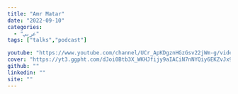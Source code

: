 ```yaml
---
title: "Amr Matar"
date: "2022-09-10"
categories:
  - "عربي"
tags: ["talks","podcast"]

youtube: "https://www.youtube.com/channel/UCr_ApKDgznHGzGsv22jWm-g/videos"
cover: "https://yt3.ggpht.com/dJoi0Btb3X_WKHJfijy9aIACiN7nNYQiy6EKZvJx9Mo-k9pCswdJAB91MioFYM6qkaRcak869Q=s88-c-k-c0x00ffffff-no-rj"
github: ""
linkedin: ""
site: ""
---
```





